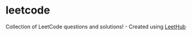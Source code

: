 # leetcode
Collection of LeetCode questions and solutions! - Created using [LeetHub](https://github.com/QasimWani/LeetHub)
